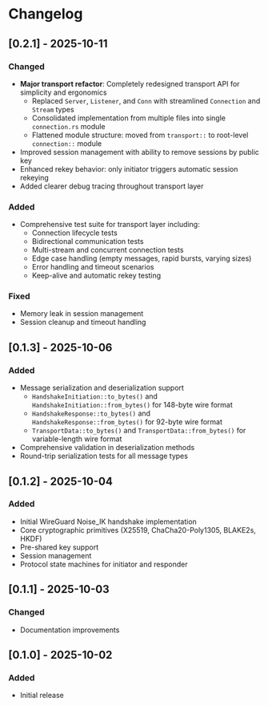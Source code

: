 # Changelog

## [0.2.1] - 2025-10-11

### Changed
- **Major transport refactor**: Completely redesigned transport API for simplicity and ergonomics
  - Replaced `Server`, `Listener`, and `Conn` with streamlined `Connection` and `Stream` types
  - Consolidated implementation from multiple files into single `connection.rs` module
  - Flattened module structure: moved from `transport::` to root-level `connection::` module
- Improved session management with ability to remove sessions by public key
- Enhanced rekey behavior: only initiator triggers automatic session rekeying
- Added clearer debug tracing throughout transport layer

### Added
- Comprehensive test suite for transport layer including:
  - Connection lifecycle tests
  - Bidirectional communication tests
  - Multi-stream and concurrent connection tests
  - Edge case handling (empty messages, rapid bursts, varying sizes)
  - Error handling and timeout scenarios
  - Keep-alive and automatic rekey testing

### Fixed
- Memory leak in session management
- Session cleanup and timeout handling

## [0.1.3] - 2025-10-06

### Added
- Message serialization and deserialization support
  - `HandshakeInitiation::to_bytes()` and `HandshakeInitiation::from_bytes()` for 148-byte wire format
  - `HandshakeResponse::to_bytes()` and `HandshakeResponse::from_bytes()` for 92-byte wire format
  - `TransportData::to_bytes()` and `TransportData::from_bytes()` for variable-length wire format
- Comprehensive validation in deserialization methods
- Round-trip serialization tests for all message types

## [0.1.2] - 2025-10-04

### Added
- Initial WireGuard Noise_IK handshake implementation
- Core cryptographic primitives (X25519, ChaCha20-Poly1305, BLAKE2s, HKDF)
- Pre-shared key support
- Session management
- Protocol state machines for initiator and responder

## [0.1.1] - 2025-10-03

### Changed
- Documentation improvements

## [0.1.0] - 2025-10-02

### Added
- Initial release
